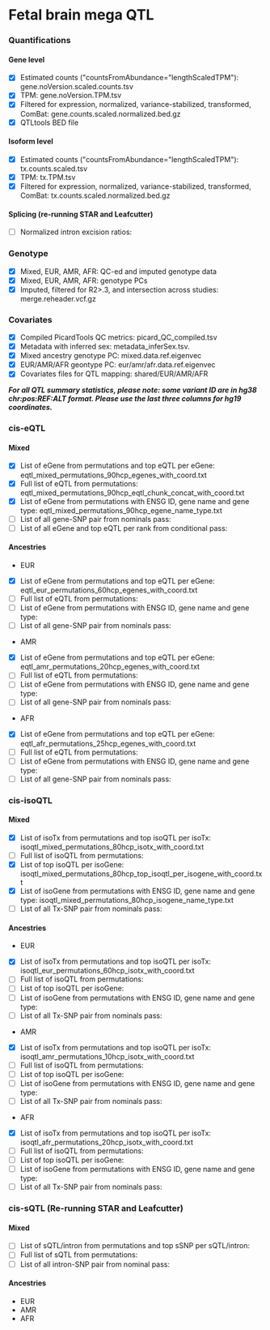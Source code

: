 # Fetal brain mega QTL
### Quantifications
#### Gene level 
- [x] Estimated counts ("countsFromAbundance="lengthScaledTPM"): gene.noVersion.scaled.counts.tsv
- [x] TPM: gene.noVersion.TPM.tsv
- [x] Filtered for expression, normalized, variance-stabilized, transformed, ComBat: gene.counts.scaled.normalized.bed.gz
- [x] QTLtools BED file
#### Isoform level
- [x] Estimated counts ("countsFromAbundance="lengthScaledTPM"): tx.counts.scaled.tsv
- [x] TPM: tx.TPM.tsv
- [x] Filtered for expression, normalized, variance-stabilized, transformed, ComBat: tx.counts.scaled.normalized.bed.gz
#### Splicing (re-running STAR and Leafcutter)
- [ ] Normalized intron excision ratios: 
### Genotype
- [x] Mixed, EUR, AMR, AFR: QC-ed and imputed genotype data
- [x] Mixed, EUR, AMR, AFR: genotype PCs
- [x] Imputed, filtered for R2>.3, and intersection across studies: merge.reheader.vcf.gz
### Covariates
- [x] Compiled PicardTools QC metrics: picard_QC_compiled.tsv
- [x] Metadata with inferred sex: metadata_inferSex.tsv. 
- [x] Mixed ancestry genotype PC: mixed.data.ref.eigenvec
- [x] EUR/AMR/AFR geontype PC: eur/amr/afr.data.ref.eigenvec
- [x] Covariates files for QTL mapping: shared/EUR/AMR/AFR

***For all QTL summary statistics, please note: some variant ID are in hg38 chr:pos:REF:ALT format. Please use the last three columns for hg19 coordinates.***
### cis-eQTL 
#### Mixed
- [x] List of eGene from permutations and top eQTL per eGene: eqtl_mixed_permutations_90hcp_egenes_with_coord.txt
- [x] Full list of eQTL from permutations: eqtl_mixed_permutations_90hcp_eqtl_chunk_concat_with_coord.txt
- [x] List of eGene from permutations with ENSG ID, gene name and gene type: eqtl_mixed_permutations_90hcp_egene_name_type.txt
- [ ] List of all gene-SNP pair from nominals pass: 
- [ ] List of all eGene and top eQTL per rank from conditional pass:
#### Ancestries
* EUR
- [x] List of eGene from permutations and top eQTL per eGene: eqtl_eur_permutations_60hcp_egenes_with_coord.txt
- [ ] Full list of eQTL from permutations: 
- [ ] List of eGene from permutations with ENSG ID, gene name and gene type: 
- [ ] List of all gene-SNP pair from nominals pass: 
* AMR
- [x] List of eGene from permutations and top eQTL per eGene: eqtl_amr_permutations_20hcp_egenes_with_coord.txt
- [ ] Full list of eQTL from permutations: 
- [ ] List of eGene from permutations with ENSG ID, gene name and gene type: 
- [ ] List of all gene-SNP pair from nominals pass: 
* AFR
- [x] List of eGene from permutations and top eQTL per eGene: eqtl_afr_permutations_25hcp_egenes_with_coord.txt
- [ ] Full list of eQTL from permutations: 
- [ ] List of eGene from permutations with ENSG ID, gene name and gene type: 
- [ ] List of all gene-SNP pair from nominals pass: 
### cis-isoQTL 
#### Mixed
- [x] List of isoTx from permutations and top isoQTL per isoTx: isoqtl_mixed_permutations_80hcp_isotx_with_coord.txt
- [ ] Full list of isoQTL from permutations: 
- [x] List of top isoQTL per isoGene: isoqtl_mixed_permutations_80hcp_top_isoqtl_per_isogene_with_coord.txt
- [x] List of isoGene from permutations with ENSG ID, gene name and gene type: isoqtl_mixed_permutations_80hcp_isogene_name_type.txt
- [ ] List of all Tx-SNP pair from nominals pass: 
#### Ancestries
* EUR
- [x] List of isoTx from permutations and top isoQTL per isoTx: isoqtl_eur_permutations_60hcp_isotx_with_coord.txt
- [ ] Full list of isoQTL from permutations: 
- [ ] List of top isoQTL per isoGene:  
- [ ] List of isoGene from permutations with ENSG ID, gene name and gene type: 
- [ ] List of all Tx-SNP pair from nominals pass: 
* AMR
- [x] List of isoTx from permutations and top isoQTL per isoTx: isoqtl_amr_permutations_10hcp_isotx_with_coord.txt
- [ ] Full list of isoQTL from permutations: 
- [ ] List of top isoQTL per isoGene:  
- [ ] List of isoGene from permutations with ENSG ID, gene name and gene type: 
- [ ] List of all Tx-SNP pair from nominals pass: 
* AFR
- [x] List of isoTx from permutations and top isoQTL per isoTx: isoqtl_afr_permutations_20hcp_isotx_with_coord.txt
- [ ] Full list of isoQTL from permutations: 
- [ ] List of top isoQTL per isoGene:  
- [ ] List of isoGene from permutations with ENSG ID, gene name and gene type: 
- [ ] List of all Tx-SNP pair from nominals pass: 
### cis-sQTL (Re-running STAR and Leafcutter)
#### Mixed
- [ ] List of sQTL/intron from permutations and top sSNP per sQTL/intron:
- [ ] Full list of sQTL from permutations:
- [ ] List of all intron-SNP pair from nominal pass: 
#### Ancestries
* EUR
* AMR
* AFR
